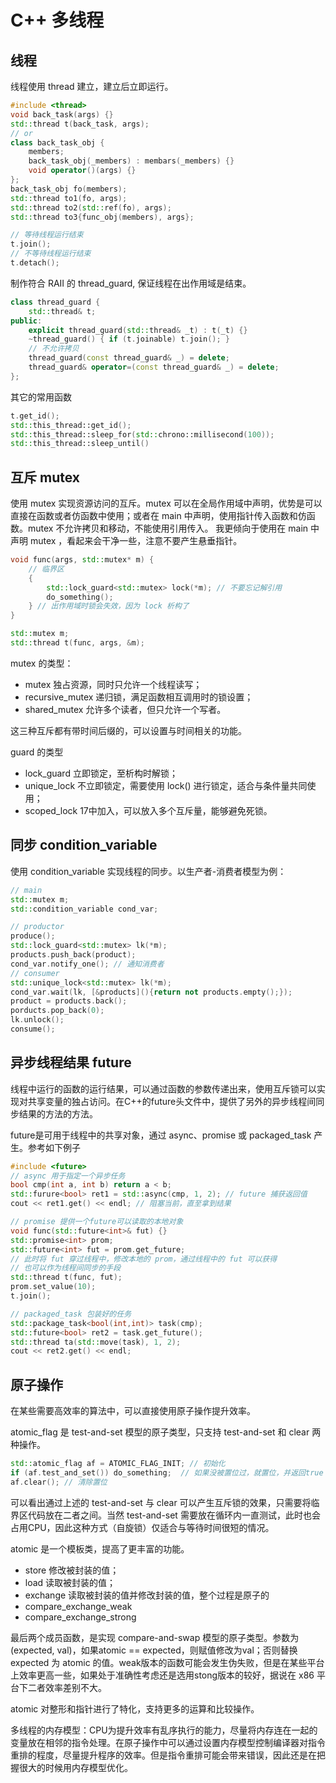 # C++ 多线程

## 线程
线程使用 thread 建立，建立后立即运行。
```c++
#include <thread>
void back_task(args) {}
std::thread t(back_task, args);
// or
class back_task_obj {
    members;
    back_task_obj(_members) : membars(_members) {}
    void operator()(args) {}
};
back_task_obj fo(members);
std::thread to1(fo, args);
std::thread to2(std::ref(fo), args);
std::thread to3{func_obj(members), args};

// 等待线程运行结束
t.join();
// 不等待线程运行结束
t.detach();
```
制作符合 RAII 的 thread_guard, 保证线程在出作用域是结束。
```c++
class thread_guard {
    std::thread& t;
public:
    explicit thread_guard(std::thread& _t) : t(_t) {}
    ~thread_guard() { if (t.joinable) t.join(); }
    // 不允许拷贝
    thread_guard(const thread_guard& _) = delete;
    thread_guard& operator=(const thread_guard& _) = delete;
};
```

其它的常用函数

```c++
t.get_id();
std::this_thread::get_id();
std::this_thread::sleep_for(std::chrono::millisecond(100));
std::this_thread::sleep_until()
```

## 互斥 mutex

使用 mutex 实现资源访问的互斥。mutex 可以在全局作用域中声明，优势是可以直接在函数或者仿函数中使用；或者在 main 中声明，使用指针传入函数和仿函数。mutex 不允许拷贝和移动，不能使用引用传入。
我更倾向于使用在 main 中声明 mutex ，看起来会干净一些，注意不要产生悬垂指针。
```c++
void func(args, std::mutex* m) {
    // 临界区
    {
        std::lock_guard<std::mutex> lock(*m); // 不要忘记解引用
        do_something();
    } // 出作用域时锁会失效，因为 lock 析构了
}

std::mutex m;
std::thread t(func, args, &m);
```
mutex 的类型：
- mutex 独占资源，同时只允许一个线程读写；
- recursive_mutex 递归锁，满足函数相互调用时的锁设置；
- shared_mutex 允许多个读者，但只允许一个写者。

这三种互斥都有带时间后缀的，可以设置与时间相关的功能。

guard 的类型
- lock_guard 立即锁定，至析构时解锁；
- unique_lock 不立即锁定，需要使用 lock() 进行锁定，适合与条件量共同使用；
- scoped_lock 17中加入，可以放入多个互斥量，能够避免死锁。

## 同步 condition_variable
使用 condition_variable 实现线程的同步。以生产者-消费者模型为例：

```c++
// main
std::mutex m;
std::condition_variable cond_var;

// productor
produce();
std::lock_guard<std::mutex> lk(*m);
products.push_back(product);
cond_var.notify_one(); // 通知消费者
// consumer
std::unique_lock<std::mutex> lk(*m);
cond_var.wait(lk, [&products](){return not products.empty();});
product = products.back();
porducts.pop_back(0);
lk.unlock();
consume();
```

## 异步线程结果 future

线程中运行的函数的运行结果，可以通过函数的参数传递出来，使用互斥锁可以实现对共享变量的独占访问。在C++的future头文件中，提供了另外的异步线程间同步结果的方法的方法。

future是可用于线程中的共享对象，通过 async、promise 或 packaged_task 产生。参考如下例子

```c++
#include <future>
// async 用于指定一个异步任务
bool cmp(int a, int b) return a < b;
std::furure<bool> ret1 = std::async(cmp, 1, 2); // future 捕获返回值
cout << ret1.get() << endl; // 阻塞当前，直至拿到结果

// promise 提供一个future可以读取的本地对象
void func(std::future<int>& fut) {}
std::promise<int> prom;
std::future<int> fut = prom.get_future;
// 此时将 fut 穿过线程中，修改本地的 prom，通过线程中的 fut 可以获得
// 也可以作为线程间同步的手段
std::thread t(func, fut);
prom.set_value(10);
t.join();

// packaged_task 包装好的任务
std::package_task<bool(int,int)> task(cmp);
std::future<bool> ret2 = task.get_future();
std::thread ta(std::move(task), 1, 2);
cout << ret2.get() << endl;
```

## 原子操作

在某些需要高效率的算法中，可以直接使用原子操作提升效率。

atomic_flag 是 test-and-set 模型的原子类型，只支持 test-and-set 和 clear 两种操作。

```c++
std::atomic_flag af = ATOMIC_FLAG_INIT; // 初始化
if (af.test_and_set()) do_something;  // 如果没被置位过，就置位，并返回true；否则返回false
af.clear(); // 清除置位
```

可以看出通过上述的 test-and-set 与 clear 可以产生互斥锁的效果，只需要将临界区代码放在二者之间。当然 test-and-set 需要放在循环内一直测试，此时也会占用CPU，因此这种方式（自旋锁）仅适合与等待时间很短的情况。

atomic 是一个模板类，提高了更丰富的功能。

* store 修改被封装的值；
* load 读取被封装的值；
* exchange 读取被封装的值并修改封装的值，整个过程是原子的
* compare_exchange_weak
* compare_exchange_strong

最后两个成员函数，是实现 compare-and-swap 模型的原子类型。参数为 (expected, val)，如果atomic == expected，则赋值修改为val；否则替换 expected 为 atomic 的值。weak版本的函数可能会发生伪失败，但是在某些平台上效率更高一些，如果处于准确性考虑还是选用stong版本的较好，据说在 x86 平台下二者效率差别不大。

atomic 对整形和指针进行了特化，支持更多的运算和比较操作。

多线程的内存模型：CPU为提升效率有乱序执行的能力，尽量将内存连在一起的变量放在相邻的指令处理。在原子操作中可以通过设置内存模型控制编译器对指令重排的程度，尽量提升程序的效率。但是指令重排可能会带来错误，因此还是在把握很大的时候用内存模型优化。